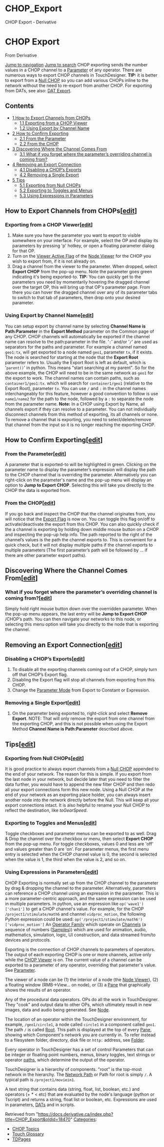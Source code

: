 

# CHOP_Export

CHOP Export - Derivative




# CHOP Export
From Derivative

[Jump to navigation](#mw-head)
[Jump to search](#searchInput)
CHOP exporting sends the number values in a CHOP channel to a [Parameter](Parameter.html "Parameter") of any operator.
There are numerous ways to export CHOP channels in TouchDesigner.
**TIP:** it is better to export from a [Null CHOP](Null_CHOP.html "Null CHOP") so you can add various CHOPs inline to the network without the need to re-export from another CHOP.
For exporting from DATs, see also: [DAT Export](DAT_Export.html "DAT Export").
## Contents
* [1 How to Export Channels from CHOPs](#How_to_Export_Channels_from_CHOPs)
  + [1.1 Exporting from a CHOP Viewer](#Exporting_from_a_CHOP_Viewer)
  + [1.2 Using Export by Channel Name](#Using_Export_by_Channel_Name)
* [2 How to Confirm Exporting](#How_to_Confirm_Exporting)
  + [2.1 From the Parameter](#From_the_Parameter)
  + [2.2 From the CHOP](#From_the_CHOP)
* [3 Discovering Where the Channel Comes From](#Discovering_Where_the_Channel_Comes_From)
  + [3.1 What if you forget where the parameter’s overriding channel is coming from?](#What_if_you_forget_where_the_parameter%E2%80%99s_overriding_channel_is_coming_from?)
* [4 Removing an Export Connection](#Removing_an_Export_Connection)
  + [4.1 Disabling a CHOP’s Exports](#Disabling_a_CHOP%E2%80%99s_Exports)
  + [4.2 Removing a Single Export](#Removing_a_Single_Export)
* [5 Tips](#Tips)
  + [5.1 Exporting from Null CHOPs](#Exporting_from_Null_CHOPs)
  + [5.2 Exporting to Toggles and Menus](#Exporting_to_Toggles_and_Menus)
  + [5.3 Using Expressions in Parameters](#Using_Expressions_in_Parameters)
## How to Export Channels from CHOPs[[edit](https://docs.derivative.ca/index.php?title=CHOP_Export&action=edit&section=1 "Edit section: How to Export Channels from CHOPs")]
### Exporting from a CHOP Viewer[[edit](https://docs.derivative.ca/index.php?title=CHOP_Export&action=edit&section=2 "Edit section: Exporting from a CHOP Viewer")]
1. Make sure you have the parameter you want to export to visible somewhere on your interface. For example, select the OP and display its parameters by pressing 'p' hotkey, or open a floating parameter dialog for that OP.
2. Turn on the [Viewer Active Flag](Viewer_Active_Flag.html "Viewer Active Flag") of the [Node Viewer](Node_Viewer.html "Node Viewer") for the CHOP you wish to export from, if it is not already on.
3. Drag a channel from the viewer to the parameter. When dropped, select **Export CHOP** from the pop-up menu. Note the parameter goes green indicating it's being exported-to.
**TIP:** You can quickly get to the parameters you need by momentarily hovering the dragged channel over the target OP, this will bring up that OP's parameter page. From there you can hover the dragged channel over any of its parameter tabs to switch to that tab of parameters, then drop onto your desired parameter.
### Using Export by Channel Name[[edit](https://docs.derivative.ca/index.php?title=CHOP_Export&action=edit&section=3 "Edit section: Using Export by Channel Name")]
You can setup export by channel name by selecting **Channel Name is Path:Parameter** in the **Export Method** parameter on the Common page of any CHOP.
CHOP channels will automatically be exported if the channel name can resolve to the path:parameter in the file. '`:`' and/or '`/`' are used as separators for the paths and parameter. For example a channel named `geo1:tx`, will get exported to a node named `geo1`, parameter `tx`, if it exists. The node is searched for starting at the node that the **Export Root** parameter refers to. Usually the Export Root is left as default, which is '`parent()`' in python. This means "start searching at my parent". So for the above example, the CHOP will need to be in the same network as `geo1` for the export to work. The channel names can contain paths, such as `container1/geo1:tx`. which will search for `container1/geo1` (relative to the Export Root), parameter `tx`. You can use `/` and `:` in the channel names interchangeably for this feature, however a good convention to follow is use `name1/name2` for the path to the node, followed by a `:` to separate the node from the parameter name.
**Note:** In a CHOP using Export by Name, all channels export if they can resolve to a parameter. You can not individually disconnect channels from this method of exporting, its all channels or none. To remove a channel that is exporting, you need to select/delete/remove that channel from the input so it is no longer reaching the exporting CHOP.
## How to Confirm Exporting[[edit](https://docs.derivative.ca/index.php?title=CHOP_Export&action=edit&section=4 "Edit section: How to Confirm Exporting")]
### From the Parameter[[edit](https://docs.derivative.ca/index.php?title=CHOP_Export&action=edit&section=5 "Edit section: From the Parameter")]
A parameter that is exported-to will be highlighted in green. Clicking on the parameter name to display the parameter’s expression will display the path to the CHOP channel that is overriding the parameter. Alternatively you can right-click on the parameter's name and the pop-up menu will display an option to **Jump to Export CHOP**. Selecting this will take you directly to the CHOP the data is exported from.
### From the CHOP[[edit](https://docs.derivative.ca/index.php?title=CHOP_Export&action=edit&section=6 "Edit section: From the CHOP")]
If you go back and inspect the CHOP that the channel originates from, you will notice that the [Export Flag](Export_Flag.html "Export Flag") is now on. You can toggle this flag on/off to activate/deactivate the export from this CHOP.
You can also quickly check if the a channel is exporting by holding down middle mouse button on a CHOP and inspecting the pop-up help info. The path reported to the right of the channel’s values is the path the channel exports to. This is convenient for a quick check, but it will not display multiple paths if the channel exports to multiple parameters (The first parameter’s path will be followed by ... if there are other parameter export paths).
## Discovering Where the Channel Comes From[[edit](https://docs.derivative.ca/index.php?title=CHOP_Export&action=edit&section=7 "Edit section: Discovering Where the Channel Comes From")]
### What if you forget where the parameter’s overriding channel is coming from?[[edit](https://docs.derivative.ca/index.php?title=CHOP_Export&action=edit&section=8 "Edit section: What if you forget where the parameter’s overriding channel is coming from?")]
Simply hold right mouse button down over the overridden parameter. When the pop-up menu appears, the last entry will be **Jump to Export CHOP** /CHOP’s path. You can then navigate your networks to this node, or selecting this menu option will take you directly to the node that is exporting the channel.
## Removing an Export Connection[[edit](https://docs.derivative.ca/index.php?title=CHOP_Export&action=edit&section=9 "Edit section: Removing an Export Connection")]
### Disabling a CHOP’s Exports[[edit](https://docs.derivative.ca/index.php?title=CHOP_Export&action=edit&section=10 "Edit section: Disabling a CHOP’s Exports")]
1. To disable all the exporting channels coming out of a CHOP, simply turn off that CHOP’s Export flag.
2. Disabling the Export flag will stop all channels from exporting from this CHOP.
3. Change the [Parameter Mode](Parameter_Mode.html "Parameter Mode") from Export to Constant or Expression.
### Removing a Single Export[[edit](https://docs.derivative.ca/index.php?title=CHOP_Export&action=edit&section=11 "Edit section: Removing a Single Export")]
1. On the parameter being exported to, right-click and select **Remove Export**. NOTE: That will only remove the export from one channel from the exporting CHOP, and this is not possible when using the Export Method **Channel Name is Path:Parameter** described above.
## Tips[[edit](https://docs.derivative.ca/index.php?title=CHOP_Export&action=edit&section=12 "Edit section: Tips")]
### Exporting from Null CHOPs[[edit](https://docs.derivative.ca/index.php?title=CHOP_Export&action=edit&section=13 "Edit section: Exporting from Null CHOPs")]
It is good practice to always export channels from a [Null CHOP](Null_CHOP.html "Null CHOP") appended to the end of your network.
The reason for this is simple. If you export from the last node in your network, but decide later that you need to filter the data further, you would have to append the new filter CHOP and then redo all your export connections form this new node. Using a Null CHOP at the end of your network as an exporting place holder, you can always insert another node into the network directly before the Null. This will keep all your export connections intact.
It is also helpful to rename your Null CHOP to reflect the destination, like *toGearSpeed*.
### Exporting to Toggles and Menus[[edit](https://docs.derivative.ca/index.php?title=CHOP_Export&action=edit&section=14 "Edit section: Exporting to Toggles and Menus")]
Toggle checkboxes and parameter menus can be exported to as well. Drag & Drop the channel over the checkbox or menu, then select **Export CHOP** from the pop-up menu.
For toggle checkboxes, values 0 and less are 'off' and values greater than 0 are 'on'. For parameter menus, the first menu entry is selected when the CHOP channel value is 0, the second is selected when the value is 1, the third when the value is 2, and so on.
### Using Expressions in Parameters[[edit](https://docs.derivative.ca/index.php?title=CHOP_Export&action=edit&section=15 "Edit section: Using Expressions in Parameters")]
CHOP Exporting is normally set up from the CHOP channel to the parameter by drag & dropping the channel to the parameter. Alternatively, parameters can reference a CHOP channel using an expression in the parameter. This is a more parameter-centric approach, and the same expression can be used in multiple parameters. In python, use an expression like `op('wave1')['chan1']` to get a CHOP channel's value.
For example, for the CHOP `/project1/stimulate/math6` and channel `vidproc_motion`, the following Python expression could be used:
`op('/project1/stimulate/math6')['vidproc_motion']`
An [Operator Family](Operator_Family.html "Operator Family") which operate on [Channels](Channel.html "Channel") (a sequence of numbers ([Samples](Sample.html "Sample"))) which are used for animation, audio, mathematics, simulation, logic, UI construction, and data streamed from/to devices and protocols.

Exporting is the connection of CHOP channels to parameters of operators. The output of each exporting CHOP is one or more channels, active only while the [CHOP Viewer](CHOP_Viewer.html "CHOP Viewer") is on. The current value of a channel can be exported to a parameter of any operator, overriding that parameter's value. See [Parameter](Parameter.html "Parameter").

The viewer of a node can be (1) the interior of a node (the [Node Viewer](Node_Viewer.html "Node Viewer")), (2) a floating window (RMB->View... on node), or (3) a [Pane](Pane.html "Pane") that graphically shows the results of an operator.

Any of the procedural data operators. OPs do all the work in TouchDesigner. They "cook" and output data to other OPs, which ultimately result in new images, data and audio being generated. See [Node](Node.html "Node").

The location of an operator within the TouchDesigner environment, for example, `/geo1/circle1`, a node called `circle1` in a component called `geo1`. The path `/` is called [Root](Root.html "Root"). This path is displayed at the top of every [Pane](Pane.html "Pane"), showing which Component's network you are currently in. To refer instead to a filesystem folder, directory, disk file or `http:` address, see [Folder](Folder.html "Folder").

Every operator in TouchDesigner has a set of control Parameters that can be integer or floating point numbers, menus, binary toggles, text strings or operator [paths](Network_Path.html "Network Path"), which determine the output of the operator.

TouchDesigner is a hierarchy of components. "root" is the top-most network in the hierarchy. The [Network Path](Network_Path.html "Network Path") or Path for root is simply `/`. A typical path is `/project1/moviein1`.

A text string that contains data (string, float, list, boolean, etc.) and operators (+ \* < etc) that are evaluated by the node's language (python or Tscript) and returns a string, float list or boolean, etc. Expressions are used in parameters, [DATs](DAT.html "DAT") and in scripts.

Retrieved from "<https://docs.derivative.ca/index.php?title=CHOP_Export&oldid=18470>"
[Categories](Special_Categories.html "Special:Categories"):
* [CHOP Topics](Category_CHOP_Topics.html "Category:CHOP Topics")
* [Touch Glossary](Category_Touch_Glossary.html "Category:Touch Glossary")
* [TDPages](Category_TDPages.html "Category:TDPages")